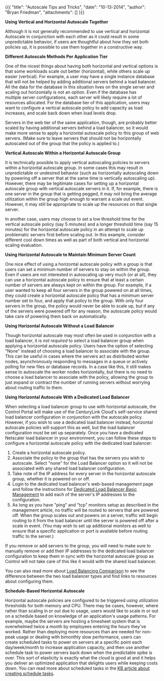 {{{
  "title": "Autoscale Tips and Tricks",
  "date": "10-13-2014",
  "author": "Bryan Friedman",
  "attachments": []
}}}

<p><strong>Using Vertical and Horizontal Autoscale Together</strong></p>
<p>Although it is not generally recommended to use vertical and horizontal Autoscale in conjunction with each other as it could result in some unpredictable behavior, if users are thoughtful about how they set both policies up, it is possible to use them
  together in a constructive way.</p>
<p><strong>Different Autoscale Methods Per Application Tier</strong>
</p>
<p>One of the nicest things about having both horizontal and vertical options is that some workloads scale out better (horizontal), while others scale up easier (vertical). For example, a user may have a single instance database that will not be helped by
  adding additional servers behind a load balancer. All the data for the database in this situation lives on the single server and scaling out horizontally is not an option. Even if the database has multiple&nbsp;server configurations, each server will
  likely require a lot of resources allocated.&nbsp;For the database tier of this application, users may want to configure a vertical autoscale policy to add capacity as load increases, and scale back down when load levels drop.</p>
<p>Servers in the web tier of the same application, though, are probably better scaled by having additional servers behind a load balancer, so it would make more sense to apply a horizontal autoscale policy to this group of web servers. (Make sure to leave
  servers that should not be horizontally autoscaled out of the group that the policy is applied to.)</p>
<p><strong>Vertical Autoscale Within a Horizontal Autoscale Group</strong>
</p>
<p>It is technically possible to apply vertical autoscaling policies to servers within a horizontal autoscale group. In some cases this may result in unpredictable or undesired behavior (such as horizontally autoscaling down by powering off a server that
  at the same time is vertically autoscaling up). However, there may be legitimate cases for setting up a horizontal autoscale group with vertical autoscale servers in it. If, for example, there is one server in the group that is getting pegged, it may
  not bring the average utilization within the group high enough to warrant a scale <em>out</em> event. However, it may still be appropriate to scale <em>up</em> the resources on that single server.</p>
<p>In another case, users may choose to set a low threshold time for the vertical autoscale policy (say 5 minutes) and a longer threshold time (say 15 minutes) for the horizontal autoscale policy in an attempt to scale up problematic servers first before
  scaling out. In this example, consider different cool down times as well as part of both vertical and horizontal scaling evaluation.&nbsp;</p>
<p><strong>Using Horizontal Autoscale to Maintain Minimum Server Count</p></strong>
<p>One nice effect of using a horizontal autoscale policy with a group is that users can set a minimum number of servers to stay on within the group. Even if users are not interested in autoscaling up very much (or at all), they can use a horizontal autoscale
  policy to ensure that at least a certain number of servers are always kept on within the group. For example, if a user wanted to keep all four servers in the group powered on at all times, they could create a horizontal autoscale policy that has a minimum
  server number set to four, and apply that policy to the group. With only four servers in the group, the policy would never be able to scale up, but if any of the servers were powered off for any reason, the autoscale policy would take care of powering
  them back on automatically.&nbsp;</p>
<strong>Using Horizontal Autoscale Without a Load Balancer</strong>
<p>Though horizontal autoscale may most often be used in conjunction with a load balancer, it is <em>not</em> <em>required</em> to select a load balancer group when applying a horizontal autoscale policy. Users have the option of selecting "None" instead
  of choosing a load balancer to associate with the group. This can be useful in cases where the servers act as distributed worker nodes, asynchronously responding to messages in a queue or actively polling for new files or database records.&nbsp;In a
  case like this, it still makes sense to autoscale the worker nodes horizontally, but there is no need to choose a load balancer to associate with the policy, allowing the group to just expand or contract the number of running servers without worrying
  about routing traffic to them.&nbsp;</p>
<p>
  <a name="dedicated"></a>
</p>
<strong>Using Horizontal Autoscale With a Dedicated Load Balancer</strong>
<p>When selecting a load balancer group to use with horizontal autoscale, the Control Portal will make use of the CenturyLink Cloud's self-service shared load balancer configuration in conjunction with the autoscale policy. However, if you wish to use a
  dedicated load balancer instead, horizontal autoscale policies will support this as well, but the load balancer configuration must be set up separately. Once you have a dedicated Netscaler load balancer in your environment, you can follow these steps
  to configure a horizontal autoscale policy with the dedicated load balancer:</p>
<ol>
  <li>Create a horizontal autoscale policy.</li>
  <li>Associate the policy to the group that has the servers you wish to autoscale. Select "none" for the Load Balancer option so it will not be associated with any shared load balancer configuration.</li>
  <li>Take note of the IP address for every server in the horizontal autoscale group, whether it is powered on or off.</li>
  <li>Login to the dedicated load balancer's web-based management page and follow the instructions for <a href="https://t3n.zendesk.com/entries/27216280-Dedicated-Load-Balancer-Basic-Management" target="_blank">Dedicated Load Balancer Basic Management</a>&nbsp;to
    add each of the server's IP addresses to the configuration.</li>
  <li>As long as you have "ping" and "tcp" monitors setup as described in the management article, no traffic will be routed to servers that are powered off. When the group scales out and powers on a server, traffic will begin routing to it from the load balancer
    until the server is powered off after a scale in event. (You may wish to set up additional monitors as well to ensure that a specific application or port is available before routing traffic to the server.)</li>
</ol>
<p>If you remove or add servers to the group, you will need to make sure to manually remove or add their IP addresses to the dedicated load balancer configuration to keep them in sync with the horizontal autoscale group as Control will not take care of this
  like it would with the shared load balancer.&nbsp;</p>
<p>You can also read more about&nbsp;<a href="https://t3n.zendesk.com/entries/21954199-Load-Balancing-Comparison-Matrix" target="_blank">Load Balancing Comparison</a> to&nbsp;see the difference between the two load balancer types and find links to resources
  about configuring them.</p>
<strong>Schedule-Based Horizontal Autoscale</strong>
<p>Horizontal autoscale policies are configured to be triggered using utilization thresholds for both memory and CPU. There may be cases, however, where rather than scaling in or out due to usage, users would like to scale in or out on a schedule based on
  knowledge of an application's usage patterns. For example, maybe the servers are hosting a timesheet system that is overwhelmed twice a month by employees entering the hours they've worked. Rather than deploying more resources than are needed for non-peak
  usage or dealing with bimonthly slow performance, users can create&nbsp;scheduled tasks to power on servers at a specific point each day/week/month to increase application capacity, and then use another schedule task to power servers back down when
  the predictable spike is over. This sort of elasticity is exactly what the cloud is good at and it helps you deliver an optimized application that delights users while keeping costs down. You can read more about scheduled tasks in the <a href="https://t3n.zendesk.com/entries/22586501-Creating-a-Scheduled-Task"
  target="_blank">KB article about creating schedule tasks</a>.</p>